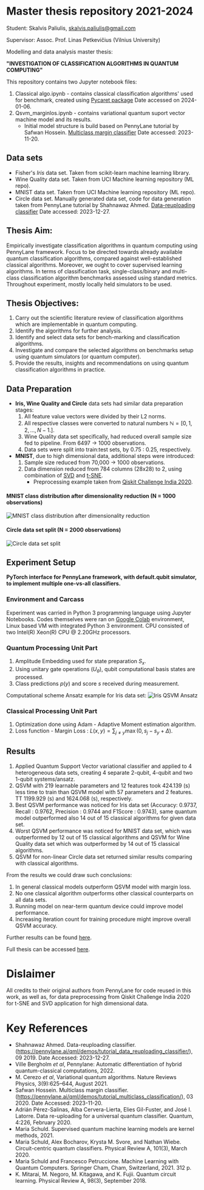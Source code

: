 # Master thesis repository 2021-2024

Student: Skalvis Paliulis, skalvis.paliulis@gmail.com

Supervisor: Assoc. Prof. Linas Petkevičius (Vilnius University)

Modelling and data analysis master thesis: 

**"INVESTIGATION OF CLASSIFICATION ALGORITHMS IN QUANTUM COMPUTING"**

This repository contains two Jupyter notebook files:
1. Classical algo.ipynb - contains classical classification algorithms' used for benchmark, created using [Pycaret package](https://pycaret.gitbook.io/docs/) Date accessed on 2024-01-06. 
2. Qsvm_marginlos.ipynb - contains variational quantum suport vector machine model and its results. 
	- Initial model structure is build based on PennyLane tutorial by Safwan Hossein. [Multiclass margin classifier](https://pennylane.ai/qml/demos/tutorial_multiclass_classification/) Date accessed: 2023-11-20.

## Data sets
- Fisher's *Iris* data set. Taken from scikit-learn machine learning library.
- Wine Quality data set. Taken from UCI Machine learning repository (ML repo).
- MNIST data set. Taken from UCI Machine learning repository (ML repo).
- Circle data set. Manually generated data set, code for data generation taken from PennyLane tutorial by Shahnawaz Ahmed. [Data-reuploading classifier](https://pennylane.ai/qml/demos/tutorial_data_reuploading_classifier/) Date accessed: 2023-12-27.

## Thesis Aim: 
Empirically investigate classification algorithms in quantum computing using PennyLane framework. Focus to be directed towards already available quantum classification algorithms, 
compared against well-established classical algorithms. Moreover, we ought to cover supervised learning algorithms. In terms of classification task, single-class/binary and multi-class classification
algorithm benchmarks assessed using standard metrics. Throughout experiment, mostly locally held simulators to be used. 

## Thesis Objectives:
1. Carry out the scientific literature review of classification algorithms which are implementable in quantum computing.
2. Identify the algorithms for further analysis.
3. Identify and select data sets for bench-marking and classification algorithms.
4. Investigate and compare the selected algorithms on benchmarks setup using quantum simulators (or quantum computer).
5. Provide the results, insights and recommendations on using quantum classification algorithms in practice.

## Data Preparation
- **Iris, Wine Quality and Circle** data sets had similar data preparation stages:
	1. All feature value vectors were divided by their L2 norms.
	2. All respective classes were converted to natural numbers $\mathbb{N} = [0, 1, 2, \ldots, N-1.]$.
	3. Wine Quality data set specifically, had reduced overall sample size fed to pipeline. From 6497 -> 1000 observations.
	4. Data sets were split into train:test sets, by 0.75 : 0.25, respectively.
- **MNIST**, due to high  dimensional data, additional steps were introduced:
	1. Sample size reduced from 70,000 -> 1000 observations.
	2. Data dimension reduced from 784 columns (28x28) to 2, using combination of [SVD](https://scikit-learn.org/stable/modules/generated/sklearn.decomposition.TruncatedSVD.html) and [t-SNE](https://scikit-learn.org/stable/modules/generated/sklearn.manifold.TSNE.html).
		- Preprocessing example taken from [Qiskit Challenge India 2020](https://github.com/Qiskit-Challenge-India/2020/blob/master/Day%206%2C%207%2C8/VQC_notebook.ipynb). 

#### MNIST class distribution after dimensionality reduction (N = 1000 observations)

![MNIST class distribution after dimensionality reduction](/Images_and_results/MNIST_data_dim.png?raw=true "MNIST after dimensionality reduction")

#### Circle data set split (N = 2000 observations)

![Circle data set split](/Images_and_results/Circles_2k_test_train.png?raw=true "Circle data set split")

## Experiment Setup
**PyTorch interface for PennyLane framework, with default.qubit simulator, to implement multiple one-vs-all classifiers.**

### Environment and Carcass
Experiment was carried in Python 3 programming language using Jupyter Notebooks. Codes themselves were ran on [Google Colab](https://colab.research.google.com/) environment, Linux based VM with integrated Python 3 environment. 
CPU consisted of two Intel(R) Xeon(R) CPU @ 2.20GHz processors.

### Quantum Processing Unit Part
1. Amplitude Embedding used for state preparation $S_{x}$.
2. Using unitary gate operations ($U_{\theta}$), qubit computational basis states are processed.
3. Class predictions $p(y)$ and score $s$ received during measurement. 

Computational scheme Ansatz example for Iris data set:
![Iris QSVM Ansatz](/Images_and_results/QSVM_iris_schema_corrected.png?raw=true "Iris Ansatz")

### Classical Processing Unit Part
1. Optimization done using Adam - Adaptive Moment estimation algorithm.
2. Loss function - Margin Loss : $L(x,y) = \sum_{j\neq y}\max(0,s_{j}-s_{y}+\Delta)$.

## Results
1. Applied Quantum Support Vector variational classifier and applied to 4 heterogeneous data sets, creating 4 separate 2-qubit, 4-qubit and two 1-qubit systems/ansatz.
2. QSVM with 219 learnable parameters and 12 features took 424.139 (s) less time to train than QSVM model with 57 parameters and 2 features. TT 1199.929 (s) and 1624.068 (s), respectively.
3. Best QSVM performance was noticed for Iris data set (Accuracy: 0.9737, Recall : 0.9762, Precision : 0.9744 and F1Score : 0.9743), same quantum model outperformed also 14 out of 15 classical algorithms for given data set.
4. Worst QSVM performance was noticed for MNIST data set, which was outperformed by 12 out of 15 classical algorithms and QSVM for Wine Quality data set which was outperformed by 14 out of 15 classical algorithms.
5. QSVM for non-linear Circle data set returned similar results comparing with classical algorithms.

From the results we could draw such conclusions:

1. In general classical models outperform QSVM model with margin loss.
2. No one classical algorithm outperforms other classical counterparts on all data sets.
3. Running model on near-term quantum device could improve model performance.
4. Increasing iteration count for training procedure might improve overall QSVM accuracy.

Further results can be found [here](/Images_and_results/results.md).

Full thesis can be accessed [here](https://drive.google.com/file/d/1FLWjTT6Acf82l9WjKs-733K0NFnLeD3Z/view?usp=sharing).

# Dislaimer
All credits to their original authors from PennyLane for code reused in this work, as well as, for data preprocessing from Qiskit Challenge India 2020 for t-SNE and SVD application for high dimensional data. 

# Key References
- Shahnawaz Ahmed. Data-reuploading classifier. (https://pennylane.ai/qml/demos/tutorial_data_reuploading_classifier/), 09 2019. Date Accessed: 2023-12-27.
- Ville Bergholm *et al*, Pennylane: Automatic differentiation of hybrid quantum-classical computations, 2022.
- M. Cerezo *et al*,  Variational quantum algorithms. Nature Reviews Physics, 3(9):625–644, August 2021.
- Safwan Hossein. Multiclass margin classifier. (https://pennylane.ai/qml/demos/tutorial_multiclass_classification/), 03 2020. Date Accessed: 2023-11-20.
- Adrián Pérez-Salinas, Alba Cervera-Lierta, Elies Gil-Fuster, and José I. Latorre. Data re-uploading for a universal quantum classifier. Quantum, 4:226, February 2020.
- Maria Schuld. Supervised quantum machine learning models are kernel methods, 2021.
- Maria Schuld, Alex Bocharov, Krysta M. Svore, and Nathan Wiebe. Circuit-centric quantum classifiers. Physical Review A, 101(3), March 2020.
- Maria Schuld and Francesco Petruccione. Machine Learning with Quantum Computers. Springer Cham, Cham, Switzerland, 2021. 312 p.
- K. Mitarai, M. Negoro, M. Kitagawa, and K. Fujii. Quantum circuit learning. Physical Review A, 98(3), September 2018.
